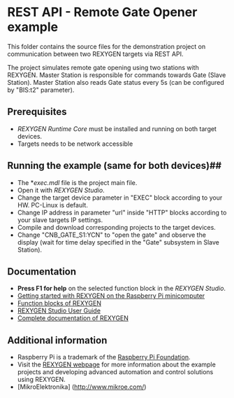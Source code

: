 REST API - Remote Gate Opener example 
=====================================

This folder contains the source files for the demonstration project on communication between two REXYGEN targets
via REST API.

The project simulates remote gate opening using two stations with REXYGEN. Master Station is responsible
for commands towards Gate (Slave Station). Master Station also reads Gate status every 5s (can be configured by
"BIS:t2" parameter).

## Prerequisites ##
- *REXYGEN Runtime Core* must be installed and running on both target devices.
- Targets needs to be network accessible

## Running the example (same for both devices)##
- The **exec.mdl* file is the project main file.
- Open it with *REXYGEN Studio*.
- Change the target device parameter in "EXEC" block according to your HW. PC-Linux is default.
- Change IP address in parameter "url" inside "HTTP" blocks according to your slave targets IP settings.
- Compile and download corresponding projects to the target devices.
- Change "CNB_GATE_S1:YCN"  to "open the gate" and observe the display (wait for time delay specified
in the "Gate" subsystem in Slave Station).

## Documentation ##
- **Press F1 for help** on the selected function block in the *REXYGEN Studio*.
- [Getting started with REXYGEN on the Raspberry Pi minicomputer](https://www.rexygen.com/doc/PDF/ENGLISH/RexygenGettingStarted_RasPi_ENG.pdf)
- [Function blocks of REXYGEN](https://www.rexygen.com/doc/PDF/ENGLISH/BRef_ENG.pdf)
- [REXYGEN Studio User Guide](https://www.rexygen.com/doc/PDF/ENGLISH/RexygenStudio_ENG.pdf)
- [Complete documentation of REXYGEN](http://www.rexygen.com/documentation-and-support)

## Additional information ##
- Raspberry Pi is a trademark of the [Raspberry Pi Foundation](http://www.raspberrypi.org).
- Visit the [REXYGEN webpage](http://www.rexygen.com) 
for more information about the example projects and developing advanced 
automation and control solutions using REXYGEN.
- [MikroElektronika] (http://www.mikroe.com/)